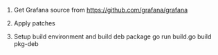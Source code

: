 1. Get Grafana source from https://github.com/grafana/grafana

2. Apply patches

3. Setup build environment and build deb package
go run build.go build pkg-deb